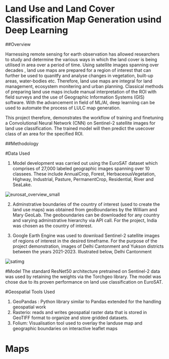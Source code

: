 # Land Use and Land Cover Classification Map Generation usind Deep Learning

##Overview

Harnessing remote sensing for earth observation has allowed researchers to study and determine the various ways in which the land cover is being utilised in area over a period of time.  Using satellite images spanning over decades , land use maps are prepared for a region of interest that can further be used to quanitfy and analyse changes in vegetation, built-up areas, water-bodies etc. Therefore, land use maps are integral for land management, ecosystem monitering and urban planning. Classical methods of preparing land use maps include manual interpretation of the ROI with field surveys and the use of Geographic Information Systems (GIS) software. With the advancement in field of ML/AI, deep learniing can be used to automate the process of  LULC map generation. 

This project therefore, demonstrates the workflow of training and finetuning a Convolutional Neural Network (CNN) on Sentinel-2 satellite images for land use classification. The trained model will then predict the usecover class of an area for the specified ROI. 


##Methodology

#Data Used
1. Model development was carried out using the EuroSAT dataset which comprises of  27,000 labeled geographic images spanning over 10 classees. These include AnnualCrop, Forest, HerbaceousVegetation, Highway, Industrial, Pasture, PermanentCrop, Residential, River and SeaLake. 

![eurosat_overview_small](https://github.com/user-attachments/assets/297e6822-0b7f-4c0e-ab49-17c80e38e940)

2. Adminstrative boundaries of the country of interest (used to create the land use maps) was obtained from geoBoundaries by the William and Mary GeoLab. The geoboundaries can be downloaded for any country and varying adminstrative hierarchy via API call. For the project, India was chosen as the country of interest.

3. Google Earth Engine was used to download Sentinel-2 satellite images of regions of interest in the desired timeframe. For the purpose of the project demonstration, images of Delhi Cantonment and Yukson districts between the years 2021-2023. Illustrated below, Delhi Cantonment

![satimg](https://github.com/user-attachments/assets/4868411b-1011-4e1f-9785-369f471c5827)

#Model
The standard ResNet50 architecture pretrained on Sentinel-2 data was used by retaining the weights via the Torchgeo library. The model was chose due to its proven performance on land use classification on EuroSAT.

#Geospatial Tools Used
1. GeoPandas : Python library similar to Pandas extended for the handling geospatial work
2. Rasterio: reads and writes geospatial raster data that is stored in GeoTIFF format to organize and store gridded datasets.
3. Folium: Visualisation tool used to overlay the landuse map and geographic boundaries on interactive leaflet maps

# Maps


